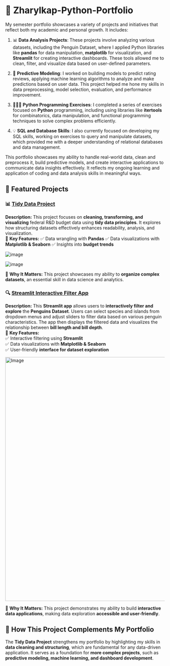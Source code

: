 # 💼 Zharylkap-Python-Portfolio
My semester portfolio showcases a variety of projects and initiatives that reflect both my academic and personal growth. It includes:

1. 📊 **Data Analysis Projects**: These projects involve analyzing various datasets, including the Penguin Dataset, where I applied Python libraries like **pandas** for data manipulation, **matplotlib** for visualization, and **Streamlit** for creating interactive dashboards. These tools allowed me to clean, filter, and visualize data based on user-defined parameters.

2. 🦾 **Predictive Modeling**: I worked on building models to predict rating reviews, applying machine learning algorithms to analyze and make predictions based on user data. This project helped me hone my skills in data preprocessing, model selection, evaluation, and performance improvement.

3. 👩🏻‍💻 **Python Programming Exercises**: I completed a series of exercises focused on **Python** programming, including using libraries like **itertools** for combinatorics, data manipulation, and functional programming techniques to solve complex problems efficiently.

4. 💡 **SQL and Database Skills**: I also currently focused on developing my SQL skills, working on exercises to query and manipulate datasets, which provided me with a deeper understanding of relational databases and data management.

This portfolio showcases my ability to handle real-world data, clean and preprocess it, build predictive models, and create interactive applications to communicate data insights effectively. It reflects my ongoing learning and application of coding and data analysis skills in meaningful ways.

## 📂 Featured Projects



### 📊 [Tidy Data Project](https://github.com/korkemzharylkap/Zharylkap-Python-Portfolio/tree/main/TidyData-Project)
**Description:** This project focuses on **cleaning, transforming, and visualizing** federal R&D budget data using **tidy data principles**. It explores how structuring datasets effectively enhances readability, analysis, and visualization.  
🔹 **Key Features:** 
✅ Data wrangling with **Pandas**
✅ Data visualizations with **Matplotlib & Seaborn**
✅ Insights into **budget trends**

![image](https://github.com/user-attachments/assets/9cf0ef6c-8926-4f5b-8599-35dcf9701fce)

![image](https://github.com/user-attachments/assets/ee9efb3e-171b-4015-a475-27ff0c20feea)

🔹 **Why It Matters:** This project showcases my ability to **organize complex datasets**, an essential skill in data science and analytics.  

### 🔍 [Streamlit Interactive Filter App](https://zharylkap-python-portfolio.streamlit.app/)
**Description:** This **Streamlit app** allows users to **interactively filter and explore** the **Penguins Dataset**. Users can select species and islands from dropdown menus and adjust sliders to filter data based on various penguin characteristics. The app then displays the filtered data and visualizes the relationship between **bill length and bill depth**.  
🔹 **Key Features:**  
✅ Interactive filtering using **Streamlit**  
✅ Data visualizations with **Matplotlib & Seaborn**  
✅ User-friendly **interface for dataset exploration**

<img width="769" alt="Image" src="https://github.com/user-attachments/assets/1ba2f085-67bb-4c81-b91d-8972c15c9037" />


🔹 **Why It Matters:** This project demonstrates my ability to build **interactive data applications**, making data exploration **accessible and user-friendly**.

## 🎯 How This Project Complements My Portfolio  
The **Tidy Data Project** strengthens my portfolio by highlighting my skills in **data cleaning and structuring**, which are fundamental for any data-driven application. It serves as a foundation for **more complex projects**, such as **predictive modeling, machine learning, and dashboard development**.
